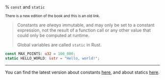 % `const` and `static`

<small>There is a new edition of the book and this is an old link.</small>

> Constants are _always_ immutable, and may only be set to a constant expression, not the result of a function call or any other value that could only be computed at runtime.
>
> Global variables are called `static` in Rust.

```rust
const MAX_POINTS: u32 = 100_000;
static HELLO_WORLD: &str = "Hello, world!";
```

---

You can find the latest version about constants
[here](ch03-01-variables-and-mutability.html#differences-between-variables-and-constants),
and about statics
[here](ch19-01-unsafe-rust.html#accessing-or-modifying-a-mutable-static-variable).


